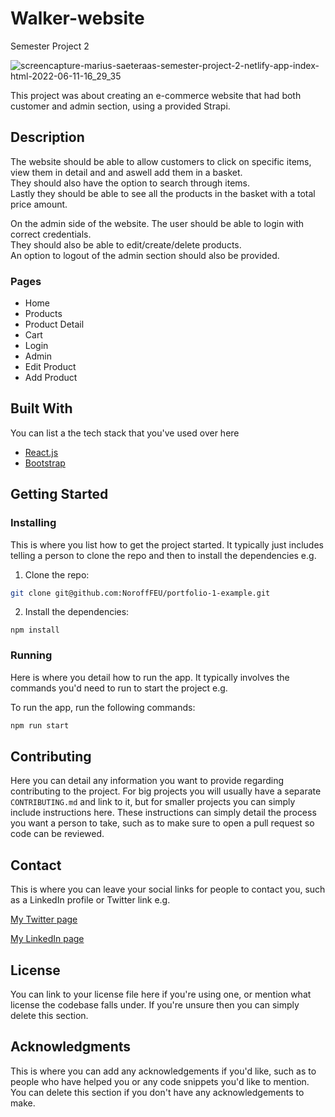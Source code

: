# Walker-website
 Semester Project 2 

![screencapture-marius-saeteraas-semester-project-2-netlify-app-index-html-2022-06-11-16_29_35](https://user-images.githubusercontent.com/71336754/173192165-21cd2875-73d9-4a84-a0b7-a96e5c0d3628.png)


This project was about creating an e-commerce website that had both customer and admin section, using a provided Strapi.

## Description

The website should be able to allow customers to click on specific items, view them in detail and and aswell add them in a basket.  
They should also have the option to search through items.  
Lastly they should be able to see all the products in the basket with a total price amount.  
  
On the admin side of the website. The user should be able to login with correct credentials.  
They should also be able to edit/create/delete products.  
An option to logout of the admin section should also be provided.  

### Pages

- Home
- Products
- Product Detail
- Cart
- Login
- Admin
- Edit Product
- Add Product

## Built With

You can list a the tech stack that you've used over here

- [React.js](https://reactjs.org/)
- [Bootstrap](https://getbootstrap.com)


## Getting Started

### Installing

This is where you list how to get the project started. It typically just includes telling a person to clone the repo and then to install the dependencies e.g.

1. Clone the repo:

```bash
git clone git@github.com:NoroffFEU/portfolio-1-example.git
```

2. Install the dependencies:

```
npm install
```

### Running

Here is where you detail how to run the app. It typically involves the commands you'd need to run to start the project e.g.

To run the app, run the following commands:

```bash
npm run start
```

## Contributing

Here you can detail any information you want to provide regarding contributing to the project. For big projects you will usually have a separate `CONTRIBUTING.md` and link to it, but for smaller projects you can simply include instructions here. These instructions can simply detail the process you want a person to take, such as to make sure to open a pull request so code can be reviewed.

## Contact

This is where you can leave your social links for people to contact you, such as a LinkedIn profile or Twitter link e.g.

[My Twitter page](www.twitter.com)

[My LinkedIn page](www.linkedin.com)

## License

You can link to your license file here if you're using one, or mention what license the codebase falls under. If you're unsure then you can simply delete this section.

## Acknowledgments

This is where you can add any acknowledgements if you'd like, such as to people who have helped you or any code snippets you'd like to mention. You can delete this section if you don't have any acknowledgements to make.
